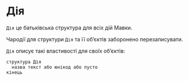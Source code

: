 # Дія

`Дія` <keyword>це</keyword> батьківська структура для всіх дій <subject>
Мавки</subject>.

Чародії для структури `Дія` та її обʼєктів заборонено перезаписувати.

`Дія` описує такі властивості для своїх обʼєктів:

```мавка
структура Дія
  назва текст або юнікод або пусто
кінець
```